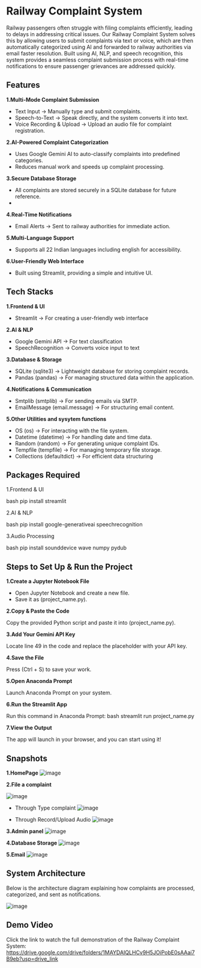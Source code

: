 # Railway Complaint System

Railway passengers often struggle with filing complaints efficiently, leading to delays in addressing critical issues. Our Railway Complaint System solves this by allowing users to submit complaints via text or voice, which are then automatically categorized using AI and forwarded to railway authorities via email faster resolution.
Built using AI, NLP, and speech recognition, this system provides a seamless complaint submission process with real-time notifications to ensure passenger grievances are addressed quickly.

## Features

**1.Multi-Mode Complaint Submission**
 - Text Input → Manually type and submit complaints.
 - Speech-to-Text → Speak directly, and the system converts it into text.
 - Voice Recording & Upload → Upload an audio file for complaint registration.
   
**2.AI-Powered Complaint Categorization**
 - Uses Google Gemini AI to auto-classify complaints into predefined categories.
 - Reduces manual work and speeds up complaint processing.
   
**3.Secure Database Storage**
 - All complaints are stored securely in a SQLite database for future reference.
 - 
**4.Real-Time Notifications**
 - Email Alerts → Sent to railway authorities for immediate action.
   
**5.Multi-Language Support**
 - Supports all 22 Indian languages including english for accessibility.
   
**6.User-Friendly Web Interface**
 - Built using Streamlit, providing a simple and intuitive UI.

## Tech Stacks

**1.Frontend & UI**
  - Streamlit → For creating a user-friendly web interface

**2.AI & NLP**
  - Google Gemini API → For text classification
  - SpeechRecognition → Converts voice input to text

**3.Database & Storage**
  - SQLite (sqlite3) → Lightweight database for storing complaint records.
  - Pandas (pandas) → For managing structured data within the application.

**4️.Notifications & Communication**
  - Smtplib (smtplib) → For sending emails via SMTP.
  - EmailMessage (email.message) → For structuring email content.

**5️.Other Utilities and sysytem functions**
   - OS (os) → For interacting with the file system.
   - Datetime (datetime) → For handling date and time data.
   - Random (random) → For generating unique complaint IDs.
   - Tempfile (tempfile) → For managing temporary file storage.
   - Collections (defaultdict) → For efficient data structuring

## Packages Required

1.Frontend & UI

bash pip install streamlit

2.AI & NLP

bash pip install google-generativeai speechrecognition 

3.Audio Processing

bash pip install sounddevice wave numpy pydub

## Steps to Set Up & Run the Project

**1.Create a Jupyter Notebook File**

- Open Jupyter Notebook and create a new file.
- Save it as (project_name.py).
  
**2.Copy & Paste the Code**

Copy the provided Python script and paste it into (project_name.py).
  
**3.Add Your Gemini API Key**

Locate line 49 in the code and replace the placeholder with your API key.

**4.Save the File**

Press (Ctrl + S) to save your work.

**5.Open Anaconda Prompt**

Launch Anaconda Prompt on your system.

**6.Run the Streamlit App**

Run this command in Anaconda Prompt: bash streamlit run project_name.py

**7.View the Output**

The app will launch in your browser, and you can start using it!

## Snapshots

**1.HomePage**
![image](https://github.com/user-attachments/assets/fd96f42d-ed9c-4edc-885b-91c3a9e2e4f4)

**2.File a complaint**

![image](https://github.com/user-attachments/assets/af9679e9-4e97-42d7-a364-d4c2fac9e96b)

- Through Type complaint
![image](https://github.com/user-attachments/assets/686b1301-e215-4066-a269-4db054dbb466)

- Through Record/Upload Audio
  ![image](https://github.com/user-attachments/assets/0d7f304d-6992-4620-92d8-009e3e21bf77)

 **3.Admin panel**
![image](https://github.com/user-attachments/assets/bb63ec22-242e-48e1-8615-b827621c3f82)

**4.Database Storage**
![image](https://github.com/user-attachments/assets/6a0896b5-8cb7-45b4-b56e-1b95a97e5a63)

**5.Email**
![image](https://github.com/user-attachments/assets/d3f29485-837f-48a9-afe2-3f0b5a4bf8c2)

## System Architecture

Below is the architecture diagram explaining how complaints are processed, categorized, and sent as notifications.

![image](https://github.com/user-attachments/assets/dccfbf9c-cff4-455d-b9d0-caa598737a83)

## Demo Video

Click the link to watch the full demonstration of the Railway Complaint System:
https://drive.google.com/drive/folders/1MAYDAIQLHCv9H5JOiPobE0sAAai7B9eb?usp=drive_link
















  










   


